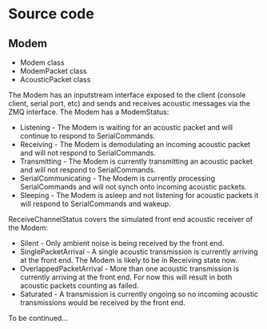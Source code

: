 # Source code

## Modem
+ Modem class
+ ModemPacket class
+ AcousticPacket class

The Modem has an inputstream interface exposed to the client (console client, serial port, etc) and sends and receives acoustic messages via the ZMQ interface.
The Modem has a ModemStatus:
+ Listening - The Modem is waiting for an acoustic packet and will continue to respond to SerialCommands.
+ Receiving - The Modem is demodulating an incoming acoustic packet and will not respond to SerialCommands.
+ Transmitting - The Modem is currently transmitting an acoustic packet and will not respond to SerialCommands.
+ SerialCommunicating - The Modem is currently processing SerialCommands and will not synch onto incoming acoustic packets.
+ Sleeping - The Modem is asleep and not listening for acoustic packets it will respond to SerialCommands and wakeup.

ReceiveChannelStatus covers the simulated front end acoustic receiver of the Modem:
+ Silent - Only ambient noise is being received by the front end.
+ SinglePacketArrival - A single acoustic transmission is currently arriving at the front end. The Modem is likely to be in Receiving state now.
+ OverlappedPacketArrival - More than one acoustic transmission is currently arriving at the front end. For now this will result in both acoustic packets counting as failed.
+ Saturated - A transmission is currently ongoing so no incoming acoustic transmissions would be received by the front end.


To be continued...
